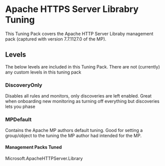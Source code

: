 # Apache HTTPS Server Librabry Tuning
This Tuning Pack covers the Apache HTTP Server Libraby management pack (captured with version 7.7.1127.0 of the MP).

## Levels
The below levels are included in this Tuning Pack. There are not (currently) any custom levels in this tuning pack

### DiscoveryOnly
Disables all rules and monitors, only discoveries are left enabled. Great when onboarding new monitoring as turning off everything but discoveries lets you phase 

### MPDefault
Contains the Apache MP authors default tuning. Good for setting a group/object to the tuning the MP author had intended for the MP.

#### Management Packs Tuned
Microsoft.ApacheHTTPServer.Library